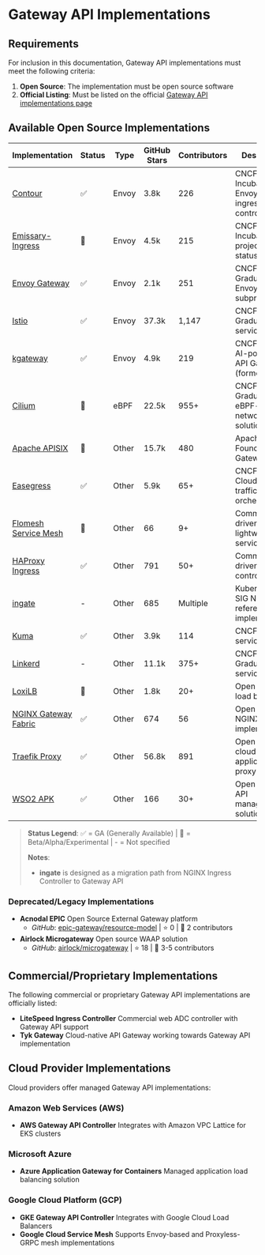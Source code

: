 # Gateway API Implementations

## Requirements

For inclusion in this documentation, Gateway API implementations must meet the following criteria:

1. **Open Source**: The implementation must be open source software
2. **Official Listing**: Must be listed on the official [Gateway API implementations page](https://gateway-api.sigs.k8s.io/implementations/)

## Available Open Source Implementations

| Implementation | Status | Type | GitHub Stars | Contributors | Description |
|---|---|---|---|---|---|
| [Contour](https://github.com/projectcontour/contour) | ✅ | Envoy | 3.8k | 226 | CNCF Incubating Envoy-based ingress controller |
| [Emissary-Ingress](https://github.com/emissary-ingress/emissary) | 🔴 | Envoy | 4.5k | 215 | CNCF Incubating project (Alpha status) |
| [Envoy Gateway](https://github.com/envoyproxy/gateway) | ✅ | Envoy | 2.1k | 251 | CNCF Graduated Envoy subproject |
| [Istio](https://github.com/istio/istio) | ✅ | Envoy | 37.3k | 1,147 | CNCF Graduated service mesh |
| [kgateway](https://github.com/kgateway-dev/kgateway) | ✅ | Envoy | 4.9k | 219 | CNCF Sandbox AI-powered API Gateway (formerly Gloo) |
| [Cilium](https://github.com/cilium/cilium) | 🔴 | eBPF | 22.5k | 955+ | CNCF Graduated eBPF-based networking solution |
| [Apache APISIX](https://github.com/apache/apisix) | 🔴 | Other | 15.7k | 480 | Apache Foundation API Gateway |
| [Easegress](https://github.com/easegress-io/easegress) | ✅ | Other | 5.9k | 65+ | CNCF Sandbox Cloud Native traffic orchestration |
| [Flomesh Service Mesh](https://github.com/flomesh-io/fsm) | 🔴 | Other | 66 | 9+ | Community driven lightweight service mesh |
| [HAProxy Ingress](https://github.com/haproxytech/kubernetes-ingress) | ✅ | Other | 791 | 50+ | Community driven ingress controller |
| [ingate](https://github.com/kubernetes-sigs/ingate) | - | Other | 685 | Multiple | Kubernetes SIG Network reference implementation |
| [Kuma](https://github.com/kumahq/kuma) | ✅ | Other | 3.9k | 114 | CNCF Sandbox service mesh |
| [Linkerd](https://github.com/linkerd/linkerd2) | - | Other | 11.1k | 375+ | CNCF Graduated service mesh |
| [LoxiLB](https://github.com/loxilb-io/loxilb) | 🔴 | Other | 1.8k | 20+ | Open source load balancer |
| [NGINX Gateway Fabric](https://github.com/nginx/nginx-gateway-fabric) | ✅ | Other | 674 | 56 | Open source NGINX implementation |
| [Traefik Proxy](https://github.com/traefik/traefik) | ✅ | Other | 56.8k | 891 | Open source cloud-native application proxy |
| [WSO2 APK](https://github.com/wso2/apk) | ✅ | Other | 166 | 30+ | Open source API management solution |

> **Status Legend**: ✅ = GA (Generally Available) | 🔴 = Beta/Alpha/Experimental | - = Not specified
>
> **Notes**:
>
> * **ingate** is designed as a migration path from NGINX Ingress Controller to Gateway API

### Deprecated/Legacy Implementations

* **Acnodal EPIC** Open Source External Gateway platform
  * *GitHub*: [epic-gateway/resource-model](https://github.com/epic-gateway/resource-model) | ⭐ 0 | 👥 2 contributors
* **Airlock Microgateway** Open source WAAP solution
  * *GitHub*: [airlock/microgateway](https://github.com/airlock/microgateway) | ⭐ 18 | 👥 3-5 contributors

## Commercial/Proprietary Implementations

The following commercial or proprietary Gateway API implementations are officially listed:

* **LiteSpeed Ingress Controller** Commercial web ADC controller with Gateway API support
* **Tyk Gateway** Cloud-native API Gateway working towards Gateway API implementation

## Cloud Provider Implementations

Cloud providers offer managed Gateway API implementations:

### Amazon Web Services (AWS)

* **AWS Gateway API Controller** Integrates with Amazon VPC Lattice for EKS clusters

### Microsoft Azure

* **Azure Application Gateway for Containers** Managed application load balancing solution

### Google Cloud Platform (GCP)

* **GKE Gateway API Controller** Integrates with Google Cloud Load Balancers
* **Google Cloud Service Mesh** Supports Envoy-based and Proxyless-GRPC mesh implementations
